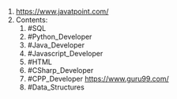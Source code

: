 1. https://www.javatpoint.com/
2. Contents:
	1. #SQL 
	2. #Python_Developer 
	3. #Java_Developer 
	4. #Javascript_Developer 
	5. #HTML 
	6. #CSharp_Developer  
	7. #CPP_Developer https://www.guru99.com/
	8. #Data_Structures 